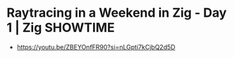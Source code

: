 # Raytracing in a Weekend in Zig - Day 1 | Zig SHOWTIME
- https://youtu.be/ZBEYOnfFR90?si=nLGpti7kCjbQ2d5D

